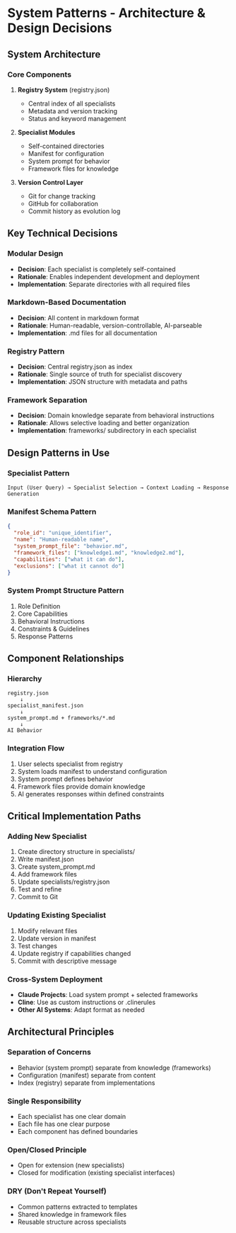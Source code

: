 # System Patterns - Architecture & Design Decisions

## System Architecture

### Core Components
1. **Registry System** (registry.json)
   - Central index of all specialists
   - Metadata and version tracking
   - Status and keyword management

2. **Specialist Modules**
   - Self-contained directories
   - Manifest for configuration
   - System prompt for behavior
   - Framework files for knowledge

3. **Version Control Layer**
   - Git for change tracking
   - GitHub for collaboration
   - Commit history as evolution log

## Key Technical Decisions

### Modular Design
- **Decision**: Each specialist is completely self-contained
- **Rationale**: Enables independent development and deployment
- **Implementation**: Separate directories with all required files

### Markdown-Based Documentation
- **Decision**: All content in markdown format
- **Rationale**: Human-readable, version-controllable, AI-parseable
- **Implementation**: .md files for all documentation

### Registry Pattern
- **Decision**: Central registry.json as index
- **Rationale**: Single source of truth for specialist discovery
- **Implementation**: JSON structure with metadata and paths

### Framework Separation
- **Decision**: Domain knowledge separate from behavioral instructions
- **Rationale**: Allows selective loading and better organization
- **Implementation**: frameworks/ subdirectory in each specialist

## Design Patterns in Use

### Specialist Pattern
```
Input (User Query) → Specialist Selection → Context Loading → Response Generation
```

### Manifest Schema Pattern
```json
{
  "role_id": "unique_identifier",
  "name": "Human-readable name",
  "system_prompt_file": "behavior.md",
  "framework_files": ["knowledge1.md", "knowledge2.md"],
  "capabilities": ["what it can do"],
  "exclusions": ["what it cannot do"]
}
```

### System Prompt Structure Pattern
1. Role Definition
2. Core Capabilities
3. Behavioral Instructions
4. Constraints & Guidelines
5. Response Patterns

## Component Relationships

### Hierarchy
```
registry.json
    ↓
specialist_manifest.json
    ↓
system_prompt.md + frameworks/*.md
    ↓
AI Behavior
```

### Integration Flow
1. User selects specialist from registry
2. System loads manifest to understand configuration
3. System prompt defines behavior
4. Framework files provide domain knowledge
5. AI generates responses within defined constraints

## Critical Implementation Paths

### Adding New Specialist
1. Create directory structure in specialists/
2. Write manifest.json
3. Create system_prompt.md
4. Add framework files
5. Update specialists/registry.json
6. Test and refine
7. Commit to Git

### Updating Existing Specialist
1. Modify relevant files
2. Update version in manifest
3. Test changes
4. Update registry if capabilities changed
5. Commit with descriptive message

### Cross-System Deployment
- **Claude Projects**: Load system prompt + selected frameworks
- **Cline**: Use as custom instructions or .clinerules
- **Other AI Systems**: Adapt format as needed

## Architectural Principles

### Separation of Concerns
- Behavior (system prompt) separate from knowledge (frameworks)
- Configuration (manifest) separate from content
- Index (registry) separate from implementations

### Single Responsibility
- Each specialist has one clear domain
- Each file has one clear purpose
- Each component has defined boundaries

### Open/Closed Principle
- Open for extension (new specialists)
- Closed for modification (existing specialist interfaces)

### DRY (Don't Repeat Yourself)
- Common patterns extracted to templates
- Shared knowledge in framework files
- Reusable structure across specialists
